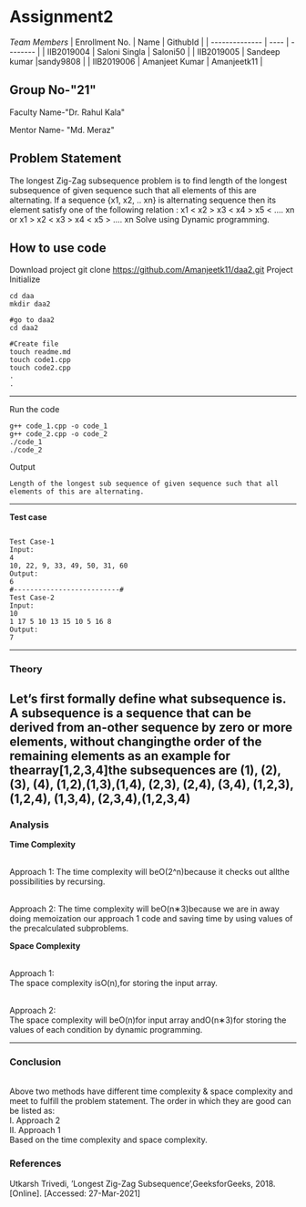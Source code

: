 # Assignment2
*Team Members*
|   Enrollment No.  |   Name   | GithubId |
|   --------------  |   ----   | -------- |
|    IIB2019004  |   Saloni Singla | Saloni50 |
|    IIB2019005  |   Sandeep kumar |sandy9808 |
|    IIB2019006  |   Amanjeet Kumar | Amanjeetk11 |




## Group No-"21"

Faculty Name-"Dr. Rahul Kala"

Mentor Name- "Md. Meraz"



## Problem Statement
The longest Zig-Zag subsequence problem is to find length of the longest
subsequence of given sequence such that all elements of this are
alternating.
If a sequence {x1, x2, .. xn} is alternating sequence then its element satisfy
one of the following relation :
 x1 < x2 > x3 < x4 > x5 < …. xn or
 x1 > x2 < x3 > x4 < x5 > …. xn
Solve using Dynamic programming.


## How to use code
Download project
git clone https://github.com/Amanjeetk11/daa2.git 
Project Initialize 
```
cd daa
mkdir daa2

#go to daa2
cd daa2

#Create file
touch readme.md
touch code1.cpp
touch code2.cpp
.
.
```
---

Run the code
```
g++ code_1.cpp -o code_1
g++ code_2.cpp -o code_2
./code_1
./code_2
```
Output
```
Length of the longest sub sequence of given sequence such that all elements of this are alternating.
```
---

**Test case**

```

Test Case-1
Input:
4
10, 22, 9, 33, 49, 50, 31, 60
Output:
6
#--------------------------#
Test Case-2
Input:
10
1 17 5 10 13 15 10 5 16 8
Output:
7
```

---

### Theory
Let’s first formally define what subsequence is.
A  subsequence  is  a  sequence  that  can  be  derived  from  an-other  sequence  by  zero  or  more  elements,  without  changingthe  order  of  the  remaining  elements  as  an  example  for  thearray[1,2,3,4]the  subsequences  are  (1),  (2),  (3),  (4),  (1,2),(1,3),(1,4),  (2,3),  (2,4),  (3,4),  (1,2,3),  (1,2,4),  (1,3,4),  (2,3,4),(1,2,3,4)
---

### Analysis

**Time Complexity**

<br />Approach 1:
The time complexity will beO(2^n)because it checks out allthe possibilities by recursing.

<br />Approach 2:
The time complexity will beO(n∗3)because we are in away doing memoization our approach 1 code and saving time by using values of the precalculated subproblems.


**Space Complexity**

<br />Approach 1:
<br />The space complexity isO(n),for storing the input array.

<br />Approach 2:
<br />The space complexity will beO(n)for input array andO(n∗3)for storing the values of each condition by dynamic programming.


---

### Conclusion

<br />Above two methods have different time complexity & space complexity and meet to fulfill the problem statement. The order in which they are good can be listed as:
<br />I. Approach 2
<br />II. Approach 1
<br />Based on the time complexity and space complexity.

### References
Utkarsh Trivedi, ’Longest Zig-Zag Subsequence’,GeeksforGeeks, 2018. [Online]. [Accessed: 27-Mar-2021]

